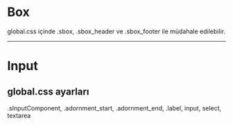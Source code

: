 # Box

global.css içinde .sbox, .sbox_header ve .sbox_footer ile müdahale edilebilir.

---

# Input
## global.css ayarları
.sInputComponent, .adornment_start, .adornment_end, .label, input, select, textarea
